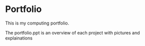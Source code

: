 # Portfolio
This is my computing portfolio. 

The portfolio.ppt is an overview of each project with pictures and explainations
